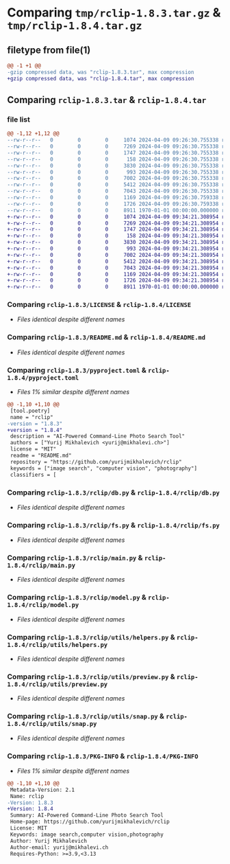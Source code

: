 # Comparing `tmp/rclip-1.8.3.tar.gz` & `tmp/rclip-1.8.4.tar.gz`

## filetype from file(1)

```diff
@@ -1 +1 @@
-gzip compressed data, was "rclip-1.8.3.tar", max compression
+gzip compressed data, was "rclip-1.8.4.tar", max compression
```

## Comparing `rclip-1.8.3.tar` & `rclip-1.8.4.tar`

### file list

```diff
@@ -1,12 +1,12 @@
--rw-r--r--   0        0        0     1074 2024-04-09 09:26:30.755338 rclip-1.8.3/LICENSE
--rw-r--r--   0        0        0     7269 2024-04-09 09:26:30.755338 rclip-1.8.3/README.md
--rw-r--r--   0        0        0     1747 2024-04-09 09:26:30.755338 rclip-1.8.3/pyproject.toml
--rw-r--r--   0        0        0      158 2024-04-09 09:26:30.755338 rclip-1.8.3/rclip/const.py
--rw-r--r--   0        0        0     3830 2024-04-09 09:26:30.755338 rclip-1.8.3/rclip/db.py
--rw-r--r--   0        0        0      993 2024-04-09 09:26:30.755338 rclip-1.8.3/rclip/fs.py
--rw-r--r--   0        0        0     7002 2024-04-09 09:26:30.755338 rclip-1.8.3/rclip/main.py
--rw-r--r--   0        0        0     5412 2024-04-09 09:26:30.755338 rclip-1.8.3/rclip/model.py
--rw-r--r--   0        0        0     7043 2024-04-09 09:26:30.755338 rclip-1.8.3/rclip/utils/helpers.py
--rw-r--r--   0        0        0     1169 2024-04-09 09:26:30.759338 rclip-1.8.3/rclip/utils/preview.py
--rw-r--r--   0        0        0     1726 2024-04-09 09:26:30.759338 rclip-1.8.3/rclip/utils/snap.py
--rw-r--r--   0        0        0     8911 1970-01-01 00:00:00.000000 rclip-1.8.3/PKG-INFO
+-rw-r--r--   0        0        0     1074 2024-04-09 09:34:21.308954 rclip-1.8.4/LICENSE
+-rw-r--r--   0        0        0     7269 2024-04-09 09:34:21.308954 rclip-1.8.4/README.md
+-rw-r--r--   0        0        0     1747 2024-04-09 09:34:21.308954 rclip-1.8.4/pyproject.toml
+-rw-r--r--   0        0        0      158 2024-04-09 09:34:21.308954 rclip-1.8.4/rclip/const.py
+-rw-r--r--   0        0        0     3830 2024-04-09 09:34:21.308954 rclip-1.8.4/rclip/db.py
+-rw-r--r--   0        0        0      993 2024-04-09 09:34:21.308954 rclip-1.8.4/rclip/fs.py
+-rw-r--r--   0        0        0     7002 2024-04-09 09:34:21.308954 rclip-1.8.4/rclip/main.py
+-rw-r--r--   0        0        0     5412 2024-04-09 09:34:21.308954 rclip-1.8.4/rclip/model.py
+-rw-r--r--   0        0        0     7043 2024-04-09 09:34:21.308954 rclip-1.8.4/rclip/utils/helpers.py
+-rw-r--r--   0        0        0     1169 2024-04-09 09:34:21.308954 rclip-1.8.4/rclip/utils/preview.py
+-rw-r--r--   0        0        0     1726 2024-04-09 09:34:21.308954 rclip-1.8.4/rclip/utils/snap.py
+-rw-r--r--   0        0        0     8911 1970-01-01 00:00:00.000000 rclip-1.8.4/PKG-INFO
```

### Comparing `rclip-1.8.3/LICENSE` & `rclip-1.8.4/LICENSE`

 * *Files identical despite different names*

### Comparing `rclip-1.8.3/README.md` & `rclip-1.8.4/README.md`

 * *Files identical despite different names*

### Comparing `rclip-1.8.3/pyproject.toml` & `rclip-1.8.4/pyproject.toml`

 * *Files 1% similar despite different names*

```diff
@@ -1,10 +1,10 @@
 [tool.poetry]
 name = "rclip"
-version = "1.8.3"
+version = "1.8.4"
 description = "AI-Powered Command-Line Photo Search Tool"
 authors = ["Yurij Mikhalevich <yurij@mikhalevi.ch>"]
 license = "MIT"
 readme = "README.md"
 repository = "https://github.com/yurijmikhalevich/rclip"
 keywords = ["image search", "computer vision", "photography"]
 classifiers = [
```

### Comparing `rclip-1.8.3/rclip/db.py` & `rclip-1.8.4/rclip/db.py`

 * *Files identical despite different names*

### Comparing `rclip-1.8.3/rclip/fs.py` & `rclip-1.8.4/rclip/fs.py`

 * *Files identical despite different names*

### Comparing `rclip-1.8.3/rclip/main.py` & `rclip-1.8.4/rclip/main.py`

 * *Files identical despite different names*

### Comparing `rclip-1.8.3/rclip/model.py` & `rclip-1.8.4/rclip/model.py`

 * *Files identical despite different names*

### Comparing `rclip-1.8.3/rclip/utils/helpers.py` & `rclip-1.8.4/rclip/utils/helpers.py`

 * *Files identical despite different names*

### Comparing `rclip-1.8.3/rclip/utils/preview.py` & `rclip-1.8.4/rclip/utils/preview.py`

 * *Files identical despite different names*

### Comparing `rclip-1.8.3/rclip/utils/snap.py` & `rclip-1.8.4/rclip/utils/snap.py`

 * *Files identical despite different names*

### Comparing `rclip-1.8.3/PKG-INFO` & `rclip-1.8.4/PKG-INFO`

 * *Files 1% similar despite different names*

```diff
@@ -1,10 +1,10 @@
 Metadata-Version: 2.1
 Name: rclip
-Version: 1.8.3
+Version: 1.8.4
 Summary: AI-Powered Command-Line Photo Search Tool
 Home-page: https://github.com/yurijmikhalevich/rclip
 License: MIT
 Keywords: image search,computer vision,photography
 Author: Yurij Mikhalevich
 Author-email: yurij@mikhalevi.ch
 Requires-Python: >=3.9,<3.13
```


